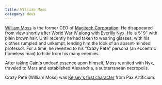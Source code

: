 ```yaml
---
title: William Moss
category: deus
---
```

[William Moss](/pax/pcs/pete) is the former CEO of [Magitech Corporation](org-magitech). He disappeared from view shortly after World War IV along with [Everlily Nyx](npc-nyx). He is 5' 9&quot; with plain brown hair. Until recently he had taken to wearing glasses, with his clothes rumpled and unkempt, lending him the look of an absent-minded professor. For a time, he reverted to his &quot;Crazy Pete&quot; persona (an eccentric homeless man) to hide from his many enemies.

After taking [Cain's](npc-cain) undead essence upon himself, Moss reunited with Nyx, traveled to Mars and established Alexandria, a subterranean necropolis.

Crazy Pete (William Moss) was [Kelsey's first character](/pax/pcs/pete) from Pax Artificium.
